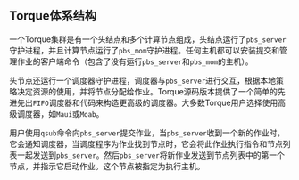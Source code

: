 ## Torque体系结构

一个Torque集群是有一个头结点和多个计算节点组成，头结点运行了`pbs_server`守护进程，并且计算节点运行了`pbs_mom`守护进程。任何主机都可以安装提交和管理作业的客户端命令（包含了没有运行`pbs_server`和`pbs_mom`的主机）。

头节点还运行一个调度器守护进程，调度器与`pbs_server`进行交互，根据本地策略决定资源的使用，并将节点分配给作业。Torque源码版本提供了一个简单的先进先出`FIFO`调度器和代码来构造更高级的调度器。大多数Torque用户选择使用高级调度器，如`Maui`或`Moab`。

用户使用`qsub`命令向`pbs_server`提交作业，当`pbs_server`收到一个新的作业时，它会通知调度器，当调度程序为作业找到节点时，它会将此作业执行指令和节点列表一起发送到`pbs_server`。然后`pbs_server`将新作业发送到节点列表中的第一个节点，并指示它启动作业。这个节点被指定为执行主机。

